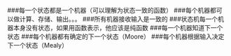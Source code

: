 ###每一个状态都是一个机器（可以理解为状态一致的函数）
###每个机器都可以做计算、存储、输出。。。
###所有机器接收输入是一致的
###状态机每一个机器本身没有状态，如果用函数表示，他应该是纯函数
###每一个机器知道下一个状态
###每个机器都有确定的下一个状态（Moore）
###每个机器根据输入决定下一个状态（Mealy）
